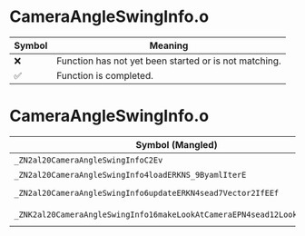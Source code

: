 # CameraAngleSwingInfo.o
| Symbol | Meaning 
| ------------- | ------------- 
| :x: | Function has not yet been started or is not matching. 
| :white_check_mark: | Function is completed. 


# CameraAngleSwingInfo.o
| Symbol (Mangled) | Symbol (Demangled) | Decompiled? |
| ------------- |  ------------- | ------------- |
| `_ZN2al20CameraAngleSwingInfoC2Ev` | `al::CameraAngleSwingInfo::CameraAngleSwingInfo(void)` | :x: |
| `_ZN2al20CameraAngleSwingInfo4loadERKNS_9ByamlIterE` | `al::CameraAngleSwingInfo::load(al::ByamlIter const&)` | :x: |
| `_ZN2al20CameraAngleSwingInfo6updateERKN4sead7Vector2IfEEf` | `al::CameraAngleSwingInfo::update(sead::Vector2<float> const&,float)` | :x: |
| `_ZNK2al20CameraAngleSwingInfo16makeLookAtCameraEPN4sead12LookAtCameraE` | `al::CameraAngleSwingInfo::makeLookAtCamera(sead::LookAtCamera *)const` | :x: |

